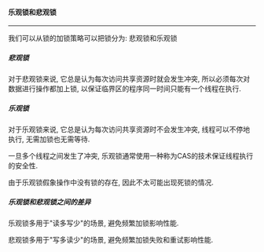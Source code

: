 #### 乐观锁和悲观锁

---

我们可以从锁的加锁策略可以把锁分为: 悲观锁和乐观锁

##### 悲观锁

对于悲观锁来说, 它总是认为每次访问共享资源时就会发生冲突, 所以必须每次对数据进行操作都加上锁, 以保证临界区的程序同一时间只能有一个线程在执行.

##### 乐观锁

对于乐观锁来说, 它总是认为每次访问共享资源时不会发生冲突, 线程可以不停地执行, 无需加锁也无需等待.

一旦多个线程之间发生了冲突, 乐观锁通常使用一种称为CAS的技术保证线程执行的安全性.

由于乐观锁假象操作中没有锁的存在, 因此不太可能出现死锁的情况.

##### 乐观锁和悲观锁之间的差异

乐观锁多用于"读多写少"的场景, 避免频繁加锁影响性能.

悲观锁多用于"写多读少"的场景, 避免频繁加锁失败和重试影响性能.